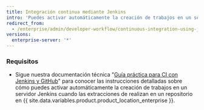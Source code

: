 ```yaml
---
title: Integración continua mediante Jenkins
intro: 'Puedes activar automáticamente la creación de trabajos en un servidor Jenkins cuando las extracciones se realizan a un repositorio en {{ site.data.variables.product.product_location_enterprise }}.'
redirect_from:
  - /enterprise/admin/developer-workflow/continuous-integration-using-jenkins
versions:
  enterprise-server: '*'
---
```


### Requisitos

- Sigue nuestra documentación técnica "[Guía práctica para CI con Jenkins y GitHub](https://resources.github.com/whitepapers/practical-guide-to-CI-with-Jenkins-and-GitHub/)" para conocer las instrucciones detalladas sobre cómo puedes activar automáticamente la creación de trabajos en un servidor Jenkins cuando las extracciones de realizan en un repositorio en {{ site.data.variables.product.product_location_enterprise }}.
